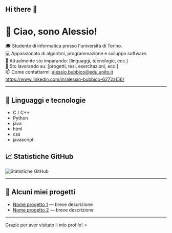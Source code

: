 ## Hi there 👋

<!--
**AleBubby/AleBubby** is a ✨ _special_ ✨ repository because its `README.md` (this file) appears on your GitHub profile.

Here are some ideas to get you started:

- 🔭 I’m currently working on ...
- 🌱 I’m currently learning ...
- 👯 I’m looking to collaborate on ...
- 🤔 I’m looking for help with ...
- 💬 Ask me about ...
- 📫 How to reach me: ...
- 😄 Pronouns: ...
- ⚡ Fun fact: ...
-->
# 👋 Ciao, sono Alessio!
🎓 Studente di informatica presso l'universitá di Torino.  
💻 Appassionato di algoritmi, programmazione e sviluppo software.  
🌱 Attualmente sto imparando: [linguaggi, tecnologie, ecc.]  
🔭 Sto lavorando su: [progetti, tesi, esercitazioni, ecc.]  
📫 Come contattarmi: alessio.bubbico@edu.unito.it
                     https://www.linkedin.com/in/alessio-bubbico-6272a156/
                     

---

## 🚀 Linguaggi e tecnologie

- C / C++
- Python
- java
- html
- css
- javascript

## 📈 Statistiche GitHub

![Statistiche GitHub](https://github-readme-stats.vercel.app/api?username=TUO_USERNAME&show_icons=true&theme=radical)

---

## 📂 Alcuni miei progetti

- [Nome progetto 1](link) — breve descrizione
- [Nome progetto 2](link) — breve descrizione

---

Grazie per aver visitato il mio profilo! ⭐

